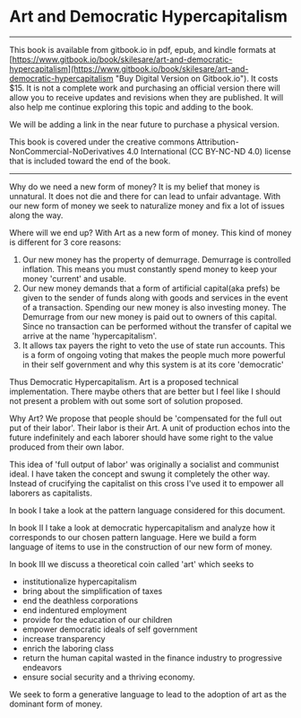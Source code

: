 # Art and Democratic Hypercapitalism

---

This book is available from gitbook.io in pdf, epub, and kindle formats at [https://www.gitbook.io/book/skilesare/art-and-democratic-hypercapitalism](https://www.gitbook.io/book/skilesare/art-and-democratic-hypercapitalism "Buy Digital Version on Gitbook.io").  It costs $15.  It is not a complete work and purchasing an official version there will allow you to receive updates and revisions when they are published. It will also help me continue exploring this topic and adding to the book.

We will be adding a link in the near future to purchase a physical version.

This book is covered under the creative commons Attribution-NonCommercial-NoDerivatives 4.0 International (CC BY-NC-ND 4.0) license that is included toward the end of the book.

---

Why do we need a new form of money?  It is my belief that money is unnatural. It does not die and there for can lead to unfair advantage.  With our new form of money we seek to naturalize money and fix a lot of issues along the way.

Where will we end up?  With Art as a new form of money.  This kind of money is different for 3 core reasons:

1. Our new money has the property of demurrage.  Demurrage is controlled inflation. This means you must constantly spend money to keep your money 'current' and usable.
2. Our new money demands that a form of artificial capital(aka prefs) be given to the sender of funds along with goods and services in the event of a transaction.  Spending our new money is also investing money. The Demurrage from our new money is paid out to owners of this capital.  Since no transaction can be performed without the transfer of capital we arrive at the name 'hypercapitalism'.
3. It allows tax payers the right to veto the use of state run accounts.  This is a form of ongoing voting that makes the people much more powerful in their self government and why this system is at its core 'democratic'


Thus Democratic Hypercapitalism.  Art is a proposed technical implementation.  There maybe others that are better but I feel like I should not present a problem with out some sort of solution proposed.

Why Art?  We propose that people should be 'compensated for the full out put of their labor'.  Their labor is their Art.  A unit of production echos into the future indefinitely and each laborer should have some right to the value produced from their own labor.

This idea of 'full output of labor' was originally a socialist and communist ideal.  I have taken the concept and swung it completely the other way. Instead of crucifying the capitalist on this cross I've used it to empower all laborers as capitalists.

In book I take a look at the pattern language considered for this document.

In book II I take a look at democratic hypercapitalism and analyze how it corresponds to our chosen pattern language.  Here we build a form language of items to use in the construction of our new form of money.

In book III we discuss a theoretical coin called 'art' which seeks to

* institutionalize hypercapitalism
* bring about the simplification of taxes
* end the deathless corporations
* end indentured employment
* provide for the education of our children
* empower democratic ideals of self government
* increase transparency
* enrich the laboring class
* return the human capital wasted in the finance industry to progressive endeavors
* ensure social security and a thriving economy.

We seek to form a generative language to lead to the adoption of art as the dominant form of money.


